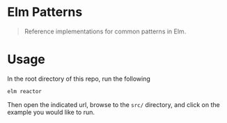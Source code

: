 # Elm Patterns

> Reference implementations for common patterns in Elm.

# Usage

In the root directory of this repo, run the following

```sh
elm reactor
```

Then open the indicated url, browse to the `src/` directory, and click on the example you would like to run.
